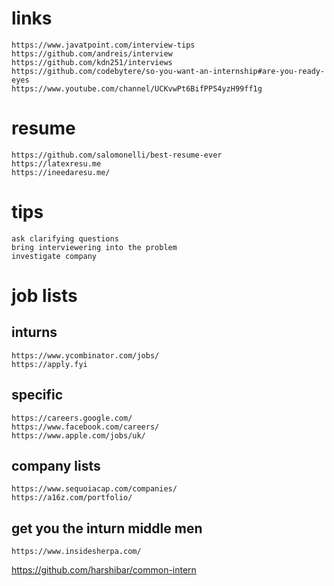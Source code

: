 # links
    https://www.javatpoint.com/interview-tips
    https://github.com/andreis/interview
    https://github.com/kdn251/interviews
    https://github.com/codebytere/so-you-want-an-internship#are-you-ready-eyes
    https://www.youtube.com/channel/UCKvwPt6BifPP54yzH99ff1g

# resume
    https://github.com/salomonelli/best-resume-ever
    https://latexresu.me
    https://ineedaresu.me/

# tips
    ask clarifying questions
    bring interviewering into the problem
    investigate company

# job lists
## inturns
    https://www.ycombinator.com/jobs/
    https://apply.fyi
## specific
    https://careers.google.com/
    https://www.facebook.com/careers/
    https://www.apple.com/jobs/uk/
## company lists
    https://www.sequoiacap.com/companies/
    https://a16z.com/portfolio/
## get you the inturn middle men
    https://www.insidesherpa.com/


https://github.com/harshibar/common-intern


